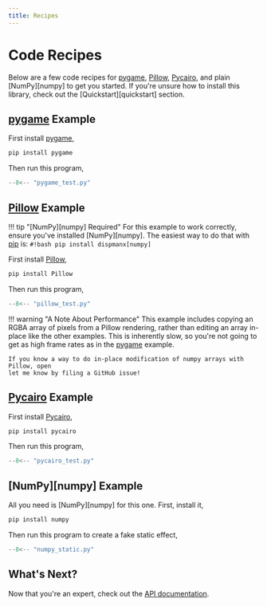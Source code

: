 ```yaml
---
title: Recipes
---
```


# Code Recipes

Below are a few code recipes for [pygame], [Pillow], [Pycairo], and
plain [NumPy][numpy] to get you started. If you're unsure how to install this
library, check out the [Quickstart][quickstart] section.

## [pygame] Example

First install [pygame],

```bash
pip install pygame
```

Then run this program,

```python title="pillow_test.py"
--8<-- "pygame_test.py"
```

## [Pillow] Example

!!! tip "[NumPy][numpy] Required"
    For this example to work correctly, ensure you've installed
    [NumPy][numpy]. The easiest way to do that with [pip] is:
    `#!bash pip install dispmanx[numpy]`

First install [Pillow],

```bash
pip install Pillow
```

Then run this program,

```python title="pillow_test.py"
--8<-- "pillow_test.py"
```

!!! warning "A Note About Performance"
    This example includes copying an RGBA array of pixels from a Pillow
    rendering, rather than editing an array in-place like the other examples.
    This is inherently slow, so you're not going to get as high frame rates as
    in the [pygame] example.

    If you know a way to do in-place modification of numpy arrays with Pillow, open
    let me know by filing a GitHub issue!

## [Pycairo] Example

First install [Pycairo],

```bash
pip install pycairo
```

Then run this program,

```python title="pycairo_test.py"
--8<-- "pycairo_test.py"
```

## [NumPy][numpy] Example

All you need is [NumPy][numpy] for this one. First, install it,

```bash
pip install numpy
```

Then run this program to create a fake static effect,

```python title="numpy_static.py"
--8<-- "numpy_static.py"
```

## What's Next?

Now that you're an expert, check out the [API documentation](api.md).

[pillow]: https://pillow.readthedocs.io/
[pip]: https://pip.pypa.io/
[pycairo]: https://pycairo.readthedocs.io/
[pygame]: https://www.pygame.org/docs/
